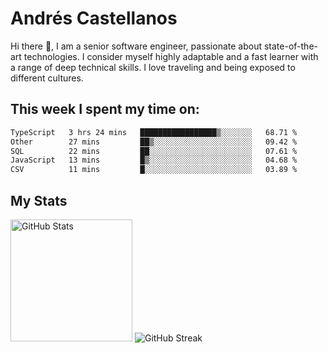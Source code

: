 # Andrés Castellanos

Hi there 👋, I am a senior software engineer, passionate about state-of-the-art technologies. I consider myself highly adaptable and a fast learner with a range of deep technical skills. I love traveling and being exposed to different cultures.

## This week I spent my time on:

<!--START_SECTION:waka-->

```txt
TypeScript   3 hrs 24 mins   █████████████████▒░░░░░░░   68.71 %
Other        27 mins         ██▒░░░░░░░░░░░░░░░░░░░░░░   09.42 %
SQL          22 mins         ██░░░░░░░░░░░░░░░░░░░░░░░   07.61 %
JavaScript   13 mins         █▒░░░░░░░░░░░░░░░░░░░░░░░   04.68 %
CSV          11 mins         █░░░░░░░░░░░░░░░░░░░░░░░░   03.89 %
```

<!--END_SECTION:waka-->

## My Stats

<img height="195" src="https://github-readme-stats.vercel.app/api?username=andrescv&show_icons=true&theme=onedark&hide_border=true&card_width=495" alt="GitHub Stats" />

<img src="https://streak-stats.demolab.com?user=andrescv&theme=one-dark-pro&hide_border=true" alt="GitHub Streak" />
